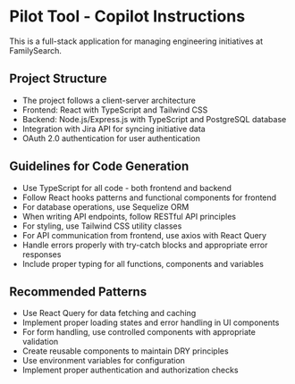 <!-- Use this file to provide workspace-specific custom instructions to Copilot. For more details, visit https://code.visualstudio.com/docs/copilot/copilot-customization#_use-a-githubcopilotinstructionsmd-file -->

# Pilot Tool - Copilot Instructions

This is a full-stack application for managing engineering initiatives at FamilySearch.

## Project Structure
- The project follows a client-server architecture
- Frontend: React with TypeScript and Tailwind CSS
- Backend: Node.js/Express.js with TypeScript and PostgreSQL database
- Integration with Jira API for syncing initiative data
- OAuth 2.0 authentication for user authentication

## Guidelines for Code Generation
- Use TypeScript for all code - both frontend and backend
- Follow React hooks patterns and functional components for frontend
- For database operations, use Sequelize ORM
- When writing API endpoints, follow RESTful API principles
- For styling, use Tailwind CSS utility classes
- For API communication from frontend, use axios with React Query
- Handle errors properly with try-catch blocks and appropriate error responses
- Include proper typing for all functions, components and variables

## Recommended Patterns
- Use React Query for data fetching and caching
- Implement proper loading states and error handling in UI components
- For form handling, use controlled components with appropriate validation
- Create reusable components to maintain DRY principles
- Use environment variables for configuration
- Implement proper authentication and authorization checks
